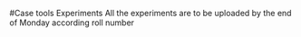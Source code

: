 #Case tools Experiments
All the experiments are to be uploaded by the end of Monday according roll number 
